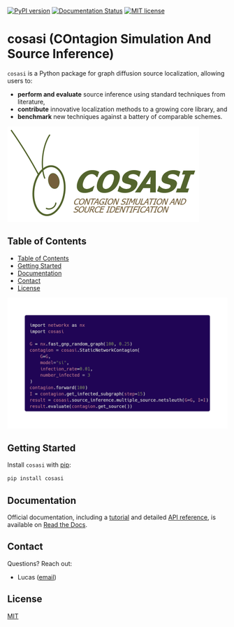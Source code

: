 [![PyPI version](https://badge.fury.io/py/cosasi.svg)](https://badge.fury.io/py/cosasi)
[![Documentation Status](https://readthedocs.org/projects/cosasi/badge/?version=latest)](https://cosasi.readthedocs.io/en/latest/?badge=latest)
[![MIT license](https://img.shields.io/badge/License-MIT-blue.svg)](https://lbesson.mit-license.org/)

# cosasi (COntagion Simulation And Source Inference)

``cosasi`` is a Python package for graph diffusion source localization, allowing users to:

- **perform and evaluate** source inference using standard techniques from literature,
- **contribute** innovative localization methods to a growing core library, and
- **benchmark** new techniques against a battery of comparable schemes.

![logo](./docs/_assets/grasshopper.png)

## Table of Contents
* [Table of Contents](#table-of-contents)
* [Getting Started](#getting-started)
* [Documentation](#documentation)
* [Contact](#contact)
* [License](#license)


![carbon](./docs/_assets/carbon.png)



## Getting Started
Install `cosasi` with [pip](https://pypi.org/project/cosasi/):

```bash
pip install cosasi
```

## Documentation
Official documentation, including a [tutorial](https://cosasi.readthedocs.io/en/latest/tutorial.html) and detailed [API reference](https://cosasi.readthedocs.io/en/latest/apiref.html), is available on [Read the Docs](https://cosasi.readthedocs.io/).


## Contact

Questions? Reach out:
- Lucas ([email](mailto:lmccabe@lmi.org))


## License
[MIT](https://choosealicense.com/licenses/mit/)
